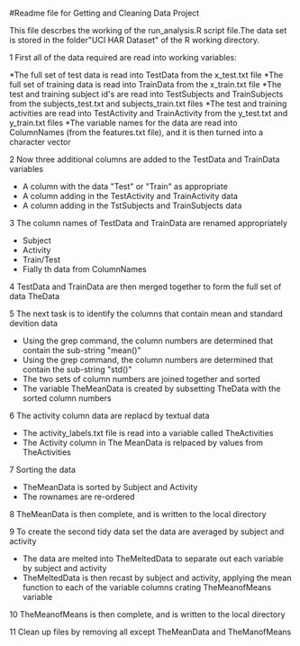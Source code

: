 #Readme file for Getting and Cleaning Data Project

This file descrbes the working of the run_analysis.R script file.The data set is stored in the folder"UCI HAR Dataset" of the R working directory.

1 First all of the data required are read into working variables:

*The full set of test data is read into TestData from the x_test.txt file
*The full set of training data is read into TrainData from the x_train.txt file
*The test and training subject id's are read into TestSubjects and TrainSubjects from the subjects_test.txt and subjects_train.txt files
*The test and training activities are read into TestActivity and TrainActivity from the y_test.txt and y_train.txt files
*The variable names for the data are read into ColumnNames (from the features.txt file), and it is then turned into a character vector

2 Now three additional columns are added to the TestData and TrainData variables

* A column with the data "Test" or "Train" as appropriate
* A column adding in the TestActivity and TrainActivity data
* A column adding in the TstSubjects and TrainSubjects data

3 The column names of TestData and TrainData are renamed appropriately

* Subject
* Activity
* Train/Test
* Fially th data from ColumnNames
 
4 TestData and TrainData are then merged together to form the full set of data TheData

5 The next task is to identify the columns that contain mean and standard devition data

* Using the grep command, the column numbers are determined that contain the sub-string "mean()"
* Using the grep command, the column numbers are determined that contain the sub-string "std()"
* The two sets of column numbers are joined together and sorted
* The variable TheMeanData is created by subsetting TheData with the sorted column numbers

6 The activity column data are replacd by textual data

* The activity_labels.txt file is read into a variable called TheActivities
* The Activity column in The MeanData is relpaced by values from TheActivities

7 Sorting the data

* TheMeanData is sorted by Subject and Activity
* The rownames are re-ordered

8 TheMeanData is then complete, and is written to the local directory

9 To create the second tidy data set the data are averaged by subject and activity

* The data are melted into TheMeltedData to separate out each variable by subject and activity
* TheMeltedData is then recast by subject and activity, applying the mean function to each of the variable columns crating TheMeanofMeans variable

10 TheMeanofMeans is then complete, and is written to the local directory

11 Clean up files by removing all except TheMeanData and TheManofMeans
